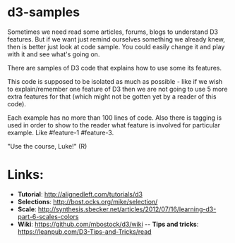 d3-samples
=============
Sometimes we need read some articles, forums, blogs to understand D3 features. But if we want just remind ourselves something we already knew, then is better just look at code sample. You could easily change it and play with it and see what's going on.

There are samples of D3 code that explains how to use some its features.

This code is supposed to be isolated as much as possible - like if we wish to explain/remember one feature of D3 then we are not going to use 5 more extra features for that (which might not be gotten yet by a reader of this code).

Each example has no more than 100 lines of code. Also there is tagging is used in order to show to the reader what feature is involved for particular example. Like #feature-1 #feature-3.

"Use the course, Luke!" (R)


Links:
===
- **Tutorial**:          http://alignedleft.com/tutorials/d3
- **Selections**:        http://bost.ocks.org/mike/selection/
- **Scale**:             http://synthesis.sbecker.net/articles/2012/07/16/learning-d3-part-6-scales-colors
- **Wiki**:              https://github.com/mbostock/d3/wiki
-- **Tips and tricks**:  https://leanpub.com/D3-Tips-and-Tricks/read

